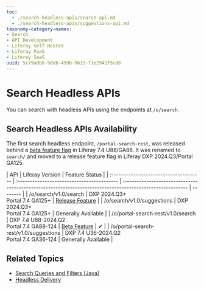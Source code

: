 ```yaml
---
toc:
  - ./search-headless-apis/search-api.md
  - ./search-headless-apis/suggestions-api.md
taxonomy-category-names:
- Search
- API Development
- Liferay Self-Hosted
- Liferay PaaS
- Liferay SaaS
uuid: 5c79adbb-9deb-459b-9615-71e2941f5cd8
---
```

# Search Headless APIs

You can search with headless APIs using the endpoints at `/o/search`.

## Search Headless APIs Availability

The first search headless endpoint, `/portal-search-rest`, was released behind a [beta feature flag](../../system-administration/configuring-liferay/feature-flags.md) in Liferay 7.4 U88/GA88. It was renamed to `search/` and moved to a release feature flag in Liferay DXP 2024.Q3/Portal GA125.

| API                                    | Liferay Version                            | Feature Status                                                                                            |
| :------------------------------------- | :----------------------------------------- | :-------------------------------------------------------------------------------------------------------- | -------- |
| /o/search/v1.0/search                  | DXP 2024.Q3+<br>Portal 7.4 GA125+          | [Release Feature](../../system-administration/configuring-liferay/feature-flags.md#release-feature-flags) |
| /o/search/v1.0/suggestions      | DXP 2024.Q3+<br>Portal 7.4 GA125+          | Generally Available                                                                                       |
| /o/portal-search-rest/v1.0/search      | DXP 7.4 U88-2024.Q2<br>Portal 7.4 GA88-124 | [Beta Feature](../../system-administration/configuring-liferay/feature-flags.md#beta-feature-flags)       | &#10004; |
| /o/portal-search-rest/v1.0/suggestions | DXP 7.4 U36-2024.Q2<br>Portal 7.4 GA36-124 | Generally Available                                                                                       |

## Related Topics

* [Search Queries and Filters (Java)](search-queries-and-filters.md)
* [Headless Delivery](../../headless-delivery.md)
